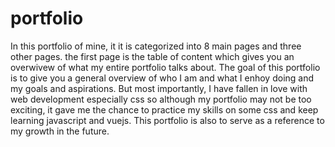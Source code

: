 # portfolio
In this portfolio of mine, it it is categorized into 8 main pages and three other pages.
the first page is the table of content which gives you an overwivew of what my entire portfolio talks about.
The goal of this portfolio is to give you a general overview of who I am and what I enhoy doing and my goals and aspirations.
But most importantly, I have fallen in love with web development especially css so although my portfolio may not be too exciting,
it gave me the chance to practice my skills on some css and keep learning javascript and vuejs.
This portfolio is also to serve as a reference to my growth in the future.
